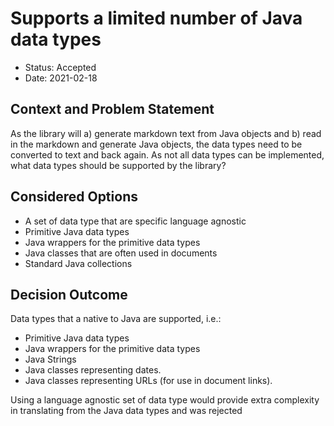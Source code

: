 # Supports a limited number of Java data types

* Status: Accepted
* Date: 2021-02-18

## Context and Problem Statement

As the library will a) generate markdown text from Java objects and b) read in the markdown and generate Java objects, the data types need to be  converted to text and back again.
As not all data types can be implemented, what data types should be supported by the library?

## Considered Options

* A set of data type that are specific language agnostic
* Primitive Java data types
* Java wrappers for the primitive data types
* Java classes that are often used in documents
* Standard Java collections

## Decision Outcome

Data types that a native to Java are supported, i.e.:
* Primitive Java data types
* Java wrappers for the primitive data types
* Java Strings
* Java classes representing dates.
* Java classes representing URLs (for use in document links).

Using a language agnostic set of data type would provide extra complexity in translating from the Java data types and was rejected
